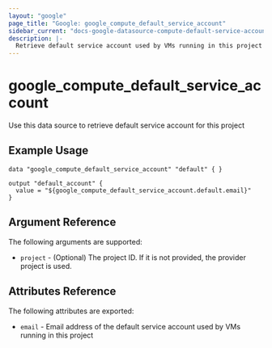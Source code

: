 ```yaml
---
layout: "google"
page_title: "Google: google_compute_default_service_account"
sidebar_current: "docs-google-datasource-compute-default-service-account"
description: |-
  Retrieve default service account used by VMs running in this project
---
```


# google\_compute\_default\_service\_account

Use this data source to retrieve default service account for this project

## Example Usage

```hcl
data "google_compute_default_service_account" "default" { }

output "default_account" {
  value = "${google_compute_default_service_account.default.email}"
} 
```

## Argument Reference

The following arguments are supported:

* `project` - (Optional) The project ID. If it is not provided, the provider project is used.


## Attributes Reference

The following attributes are exported:

* `email` - Email address of the default service account used by VMs running in this project
